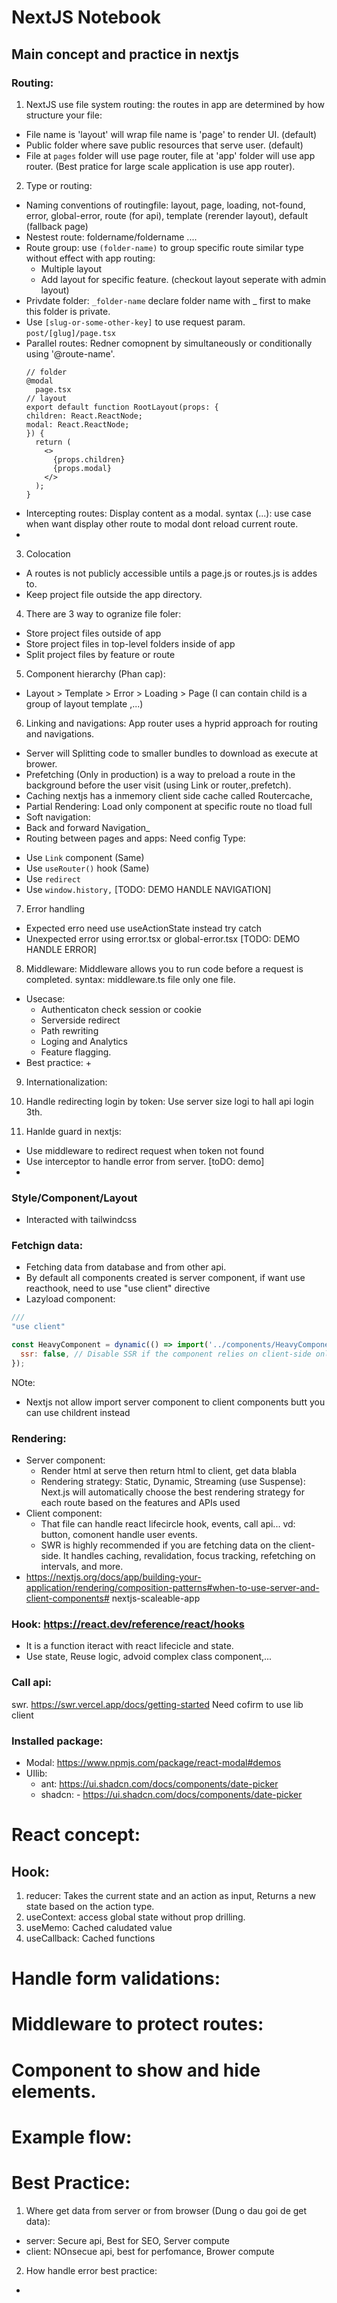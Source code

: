 # NextJS Notebook
## Main concept and practice in nextjs
### Routing:
1. NextJS use file system routing: the routes in app are determined by how structure your file:
- File name is 'layout' will wrap file name is 'page' to render UI. (default)
- Public folder where save public resources that serve user. (default)
- File at `pages` folder will use page router, file at 'app' folder will use app router. (Best pratice for large scale application is use app router).

2. Type or routing:
- Naming conventions of routingfile: layout, page, loading, not-found, error, global-error, route (for api), template (rerender layout), default (fallback page)
- Nestest route: foldername/foldername ....
- Route group: use `(folder-name)` to group specific route similar type without effect with app routing:
  + Multiple layout
  + Add layout for specific feature. (checkout layout seperate with admin layout)
- Privdate folder: `_folder-name` declare folder name with _ first to make this folder is private.
- Use `[slug-or-some-other-key]` to use request param. `post/[glug]/page.tsx`
- Parallel routes: Redner comopnent by simultaneously or conditionally using '@route-name'.
  ```tsx
  // folder
  @modal
    page.tsx
  // layout
  export default function RootLayout(props: {
  children: React.ReactNode;
  modal: React.ReactNode;
  }) {
    return (
      <>
        {props.children}
        {props.modal}
      </>
    );
  }
  ```
- Intercepting routes: Display content as a modal. syntax (...): use case when want display other route to modal dont reload current route.
- 

3. Colocation
- A routes is not publicly accessible untils a page.js or routes.js is addes to.
- Keep project file outside the app directory.

4. There are 3 way to ogranize file foler:
- Store project files outside of app
- Store project files in top-level folders inside of app
- Split project files by feature or route

5. Component hierarchy (Phan cap):
- Layout > Template > Error > Loading > Page (I can contain child is a group of layout template ,...)

6. Linking and navigations:
App router uses a hyprid approach for routing and navigations. 
+ Server will Splitting code to smaller bundles to download as execute at brower.
+ Prefetching (Only in production) is a way to preload a route in the background before the user visit (using Link or router,.prefetch).
+ Caching nextjs has a inmemory client side cache called Routercache, 
+ Partial Rendering: Load only component at specific route no tload full
+ Soft navigation: 
+ Back and forward Navigation_
+ Routing between pages and apps: Need config
Type:
- Use `Link` component (Same)
- Use `useRouter()` hook (Same)
- Use `redirect`
- Use `window.history,` 
[TODO: DEMO HANDLE NAVIGATION]

7. Error handling
- Expected erro need use useActionState instead try catch
- Unexpected error using error.tsx or global-error.tsx
[TODO: DEMO HANDLE ERROR]

8. Middleware:
Middleware allows you to run code before a request is completed.
syntax: middleware.ts file only one file.
- Usecase:
    + Authenticaton check session or cookie
    + Serverside redirect
    + Path rewriting
    + Loging and Analytics
    + Feature flagging.
- Best practice:
    + 
9. Internationalization:

10. Handle redirecting login by token:
Use server size logi to hall api login 3th.

11. Hanlde guard in nextjs:
- Use middleware to redirect request when token not found
- Use interceptor to handle error from server. [toDO: demo]
- 


### Style/Component/Layout
- Interacted with tailwindcss

### Fetchign data:
- Fetching data from database and from other api.
- By default all components created is server component, if want use reacthook, need to use "use client" directive
- Lazyload component: 
```javascript
///
"use client"

const HeavyComponent = dynamic(() => import('../components/HeavyComponent'), {
  ssr: false, // Disable SSR if the component relies on client-side only features
});

```
NOte: 
- Nextjs not allow import server component to client components butt you can use childrent instead

### Rendering:
- Server component: 
  + Render html at serve then return html to client, get data blabla
  + Rendering strategy: Static, Dynamic, Streaming (use Suspense): Next.js will automatically choose the best rendering strategy for each route based on the features and APIs used
- Client component: 
  + That file can handle react lifecircle hook, events, call api... vd: button, comonent handle user events. 
  + SWR is highly recommended if you are fetching data on the client-side. It handles caching, revalidation, focus tracking, refetching on intervals, and more.
- https://nextjs.org/docs/app/building-your-application/rendering/composition-patterns#when-to-use-server-and-client-components# nextjs-scaleable-app

### Hook: https://react.dev/reference/react/hooks
- It is a function iteract with react lifecicle and state.
- Use state, Reuse logic, advoid complex class component,...

### Call api:
swr.
https://swr.vercel.app/docs/getting-started
Need cofirm to use lib client


### Installed package:
- Modal: https://www.npmjs.com/package/react-modal#demos
- UIlib:
  - ant: https://ui.shadcn.com/docs/components/date-picker
  - shadcn: - https://ui.shadcn.com/docs/components/date-picker

# React concept:
## Hook:
1. reducer: Takes the current state and an action as input, Returns a new state based on the action type.
2. useContext: access global state without prop drilling.
3. useMemo: Cached caludated value
4. useCallback: Cached functions

# Handle form validations:
# Middleware to protect routes:
# Component to show and hide elements.

# Example flow:

# Best Practice:
1. Where get data from server or from browser (Dung o dau goi de get data):
  + server: Secure api, Best for SEO, Server compute 
  + client: NOnsecue api, best for perfomance, Brower compute

2. How handle error best practice:
  + 